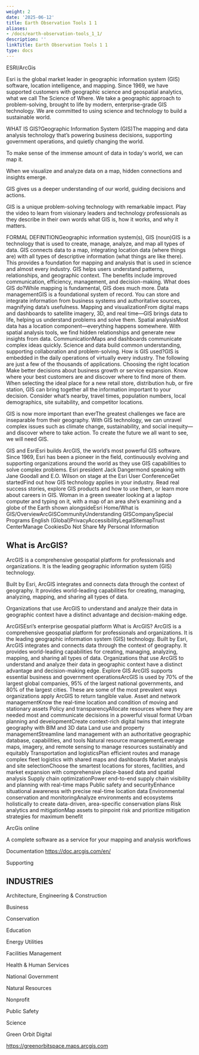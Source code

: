 ```yaml
---
weight: 2
date: '2025-06-12'
title: Earth Observation Tools 1 1
aliases:
- /docs/earth-observation-tools_1_1/
description: ''
linkTitle: Earth Observation Tools 1 1
type: docs
---
```


<!-- Unsupported block type: table_of_contents -->

<!-- Unsupported block type: unsupported -->

ESRI/ArcGis

Esri is the global market leader in geographic information system (GIS) software, location intelligence, and mapping.
Since 1969, we have supported customers with geographic science and geospatial analytics, what we call The Science of Where.
We take a geographic approach to problem-solving, brought to life by modern, enterprise-grade GIS technology. We are committed to using science and technology to build a sustainable world.

WHAT IS GIS?Geographic Information System (GIS)The mapping and data analysis technology that’s powering business decisions, supporting government operations, and quietly changing the world.

To make sense of the immense amount of data in today's world, we can map it.

When we visualize and analyze data on a map, hidden connections and insights emerge.

GIS gives us a deeper understanding of our world, guiding decisions and actions.

GIS is a unique problem-solving technology with remarkable impact. Play the video to learn from visionary leaders and technology professionals as they describe in their own words what GIS is, how it works, and why it matters.

FORMAL DEFINITIONGeographic information system(s), GIS (noun)GIS is a technology that is used to create, manage, analyze, and map all types of data.
GIS connects data to a map, integrating location data (where things are) with all types of descriptive information (what things are like there). This provides a foundation for mapping and analysis that is used in science and almost every industry. GIS helps users understand patterns, relationships, and geographic context. The benefits include improved communication, efficiency, management, and decision-making.
What does GIS do?While mapping is fundamental, GIS does much more.
Data managementGIS is a foundational system of record. You can store and integrate information from business systems and authoritative sources, magnifying data’s usefulness.
Mapping and visualizationFrom digital maps and dashboards to satellite imagery, 3D, and real time—GIS brings data to life, helping us understand problems and solve them. 
Spatial analysisMost data has a location component—everything happens somewhere. With spatial analysis tools, we find hidden relationships and generate new insights from data.
CommunicationMaps and dashboards communicate complex ideas quickly. Science and data build common understanding, supporting collaboration and problem-solving. 
How is GIS used?GIS is embedded in the daily operations of virtually every industry. The following are just a few of the thousands of applications.
Choosing the right location
Make better decisions about business growth or service expansion. Know where your best customers are and discover where to find more of them. 
When selecting the ideal place for a new retail store, distribution hub, or fire station, GIS can bring together all the information important to your decision. Consider what’s nearby, travel times, population numbers, local demographics, site suitability, and competitor locations.



GIS is now more important than everThe greatest challenges we face are inseparable from their geography. With GIS technology, we can unravel complex issues such as climate change, sustainability, and social inequity—and discover where to take action.
To create the future we all want to see, we will need GIS.

GIS and EsriEsri builds ArcGIS, the world’s most powerful GIS software. Since 1969, Esri has been a pioneer in the field, continuously evolving and supporting organizations around the world as they use GIS capabilities to solve complex problems.
 Esri president Jack Dangermond speaking with Jane Goodall and E.O. Wilson on stage at the Esri User ConferenceGet startedFind out how GIS technology applies in your industry. Read real success stories, explore GIS products and how to use them, or learn more about careers in GIS.
Woman in a green sweater looking at a laptop computer and typing on it, with a map of an area she’s examining and a globe of the Earth shown alongsideEsri Home/What is GIS/OverviewArcGISCommunityUnderstanding GISCompanySpecial Programs
English (Global)PrivacyAccessibilityLegalSitemapTrust CenterManage CookiesDo Not Share My Personal Information

## What is ArcGIS?

ArcGIS is a comprehensive geospatial platform for professionals and organizations. It is the leading geographic information system (GIS) technology.

Built by Esri, ArcGIS integrates and connects data through the context of geography. It provides world-leading capabilities for creating, managing, analyzing, mapping, and sharing all types of data.

Organizations that use ArcGIS to understand and analyze their data in geographic context have a distinct advantage and decision-making edge.


ArcGISEsri’s enterprise geospatial platform
What is ArcGIS?
ArcGIS is a comprehensive geospatial platform for professionals and organizations. It is the leading geographic information system (GIS) technology.
Built by Esri, ArcGIS integrates and connects data through the context of geography. It provides world-leading capabilities for creating, managing, analyzing, mapping, and sharing all types of data. 
Organizations that use ArcGIS to understand and analyze their data in geographic context have a distinct advantage and decision-making edge.
 Explore GIS
ArcGIS supports essential business and government operationsArcGIS is used by 70% of the largest global companies, 95% of the largest national governments, and 80% of the largest cities. These are some of the most prevalent ways organizations apply ArcGIS to return tangible value.
Asset and network managementKnow the real-time location and condition of moving and stationary assets
Policy and transparencyAllocate resources where they are needed most and communicate decisions in a powerful visual format
Urban planning and developmentCreate context-rich digital twins that integrate geography with BIM and 3D data
Land use and property managementStreamline land management with an authoritative geographic database, capabilities, and tools
Natural resource managementLeverage maps, imagery, and remote sensing to manage resources sustainably and equitably
Transportation and logisticsPlan efficient routes and manage complex fleet logistics with shared maps and dashboards
Market analysis and site selectionChoose the smartest locations for stores, facilities, and market expansion with comprehensive place-based data and spatial analysis
Supply chain optimizationPower end-to-end supply chain visibility and planning with real-time maps
Public safety and securityEnhance situational awareness with precise real-time location data
Environmental conservation and monitoringAnalyze environments and ecosystems holistically to create data-driven, area-specific conservation plans
Risk analytics and mitigationMap assets to pinpoint risk and prioritize mitigation strategies for maximum benefit

ArcGis online 

A complete software as a service for your mapping and analysis workflows

Documentation https://doc.arcgis.com/en/



Supporting 

## INDUSTRIES

Architecture, Engineering & Construction

Business

Conservation

Education

Energy Utilities

Facilities Management

Health & Human Services

National Government

Natural Resources

Nonprofit

Public Safety

Science



Green Orbit Digital 

https://greenorbitspace.maps.arcgis.com
